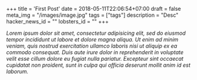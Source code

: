 +++
title = 'First Post'
date = 2018-05-11T22:06:54+07:00
draft = false
meta_img = "/images/image.jpg"
tags = ["tags"]
description = "Desc"
hacker_news_id = ""
lobsters_id = ""
+++

_Lorem ipsum dolor sit amet, consectetur adipisicing elit, sed do eiusmod
tempor incididunt ut labore et dolore magna aliqua. Ut enim ad minim veniam,
quis nostrud exercitation ullamco laboris nisi ut aliquip ex ea commodo
consequat. Duis aute irure dolor in reprehenderit in voluptate velit esse
cillum dolore eu fugiat nulla pariatur. Excepteur sint occaecat cupidatat non
proident, sunt in culpa qui officia deserunt mollit anim id est laborum._